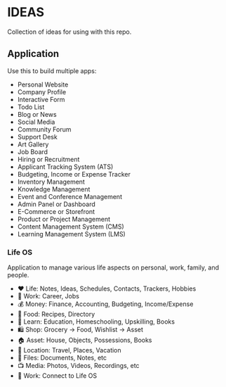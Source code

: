 # IDEAS

Collection of ideas for using with this repo.

## Application

Use this to build multiple apps:

- Personal Website
- Company Profile
- Interactive Form
- Todo List
- Blog or News
- Social Media
- Community Forum
- Support Desk
- Art Gallery
- Job Board
- Hiring or Recruitment
- Applicant Tracking System (ATS)
- Budgeting, Income or Expense Tracker
- Inventory Management
- Knowledge Management
- Event and Conference Management
- Admin Panel or Dashboard
- E-Commerce or Storefront
- Product or Project Management
- Content Management System (CMS)
- Learning Management System (LMS)

### Life OS

Application to manage various life aspects on personal, work, family, and people.

- ♥️ Life: Notes, Ideas, Schedules, Contacts, Trackers, Hobbies
- 💼 Work: Career, Jobs
- 💰 Money: Finance, Accounting, Budgeting, Income/Expense
- 🍚 Food: Recipes, Directory
- 📖 Learn: Education, Homeschooling, Upskilling, Books
- 🛍️ Shop: Grocery -> Food, Wishlist -> Asset
- 🏠 Asset: House, Objects, Possessions, Books
- 📍 Location: Travel, Places, Vacation
- 📝 Files: Documents, Notes, etc
- 📺 Media: Photos, Videos, Recordings, etc
- 💼 Work: Connect to Life OS
